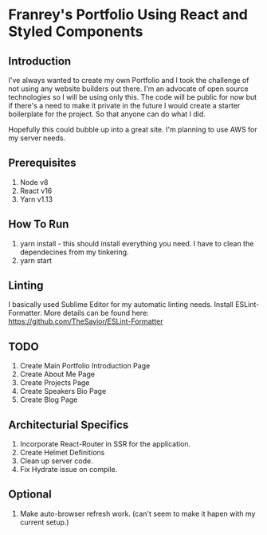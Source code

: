 # Franrey's Portfolio Using React and Styled Components

## Introduction

I've always wanted to create my own Portfolio and I took the challenge of not using any website builders out there.
I'm an advocate of open source technologies so I will be using only this.
The code will be public for now but if there's a need to make it private in the future I would create a starter boilerplate for the project.
So that anyone can do what I did.

Hopefully this could bubble up into a great site. I'm planning to use AWS for my server needs.

## Prerequisites

1. Node v8
2. React v16
3. Yarn v1.13

## How To Run

1. yarn install - this should install everything you need. I have to clean the dependecines from my tinkering.
2. yarn start

## Linting

I basically used Sublime Editor for my automatic linting needs.
Install ESLint-Formatter. More details can be found here: https://github.com/TheSavior/ESLint-Formatter

## TODO

1. Create Main Portfolio Introduction Page
2. Create About Me Page
3. Create Projects Page
4. Create Speakers Bio Page
5. Create Blog Page


## Architecturial Specifics
1. Incorporate React-Router in SSR for the application.
2. Create Helmet Definitions
3. Clean up server code.
4. Fix Hydrate issue on compile.

## Optional
1. Make auto-browser refresh work. (can't seem to make it hapen with my current setup.)